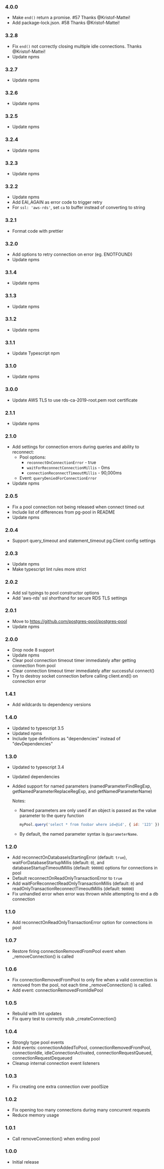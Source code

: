 ### 4.0.0
  * Make `end()` return a promise. #57 Thanks @Kristof-Mattei!
  * Add package-lock.json. #58 Thanks @Kristof-Mattei!

### 3.2.8
  * Fix `end()` not correctly closing multiple idle connections. Thanks @Kristof-Mattei!
  * Update npms

### 3.2.7
  * Update npms

### 3.2.6
  * Update npms

### 3.2.5
  * Update npms

### 3.2.4
  * Update npms

### 3.2.3
  * Update npms

### 3.2.2
  * Update npms
  * Add EAI_AGAIN as error code to trigger retry
  * For `ssl: 'aws-rds'`, set `ca` to buffer instead of converting to string

### 3.2.1
  * Format code with prettier

### 3.2.0
  * Add options to retry connection on error (eg. ENOTFOUND)
  * Update npms

### 3.1.4
  * Update npms

### 3.1.3
  * Update npms

### 3.1.2
  * Update npms

### 3.1.1
  * Update Typescript npm

### 3.1.0
  * Update npms

### 3.0.0
  * Update AWS TLS to use rds-ca-2019-root.pem root certificate

### 2.1.1
  * Update npms

### 2.1.0
  * Add settings for connection errors during queries and ability to reconnect:
    * Pool options:
        * `reconnectOnConnectionError` - true
        * `waitForReconnectConnectionMillis` - 0ms
        * `connectionReconnectTimeoutMillis` - 90,000ms
    * Event: `queryDeniedForConnectionError`
  * Update npms

### 2.0.5
  * Fix a pool connection not being released when connect timed out
  * Include list of differences from pg-pool in README
  * Update npms

### 2.0.4
  * Support query_timeout and statement_timeout pg.Client config settings

### 2.0.3
  * Update npms
  * Make typescript lint rules more strict

### 2.0.2
  * Add ssl typings to pool constructor options
  * Add 'aws-rds' ssl shorthand for secure RDS TLS settings

### 2.0.1
  * Move to https://github.com/postgres-pool/postgres-pool
  * Update npms

### 2.0.0
  * Drop node 8 support
  * Update npms
  * Clear pool connection timeout timer immediately after getting connection from pool
  * Clear connection timeout timer immediately after successful connect()
  * Try to destroy socket connection before calling client.end() on connection error

### 1.4.1
  * Add wildcards to dependency versions

### 1.4.0
  * Updated to typescript 3.5
  * Updated npms
  * Include type definitions as "dependencies" instead of "devDependencies"

### 1.3.0
  * Updated to typescript 3.4
  * Updated dependencies
  * Added support for named parameters (namedParameterFindRegExp, getNamedParameterReplaceRegExp, and getNamedParameterName)

    Notes:

      * Named parameters are only used if an object is passed as the value parameter to the query function

        ```js
        myPool.query('select * from foobar where id=@id', { id: '123' });
        ```

      * By default, the named parameter syntax is `@parameterName`.

### 1.2.0
  * Add reconnectOnDatabaseIsStartingError (default: `true`), waitForDatabaseStartupMillis (default: `0`), and databaseStartupTimeoutMillis (default: `90000`) options for connections in pool
  * Default reconnectOnReadOnlyTransactionError to `true`
  * Add waitForReconnectReadOnlyTransactionMillis (default: `0`) and readOnlyTransactionReconnectTimeoutMillis (default: `90000`)
  * Fix unhandled error when error was thrown while attempting to end a db connection

### 1.1.0
  * Add reconnectOnReadOnlyTransactionError option for connections in pool

### 1.0.7
  * Restore firing connectionRemovedFromPool event when _removeConnection() is called

### 1.0.6
  * Fix connectionRemovedFromPool to only fire when a valid connection is removed from the pool, not each time _removeConnection() is called.
  * Add event: connectionRemovedFromIdlePool

### 1.0.5
  * Rebuild with lint updates
  * Fix query test to correctly stub _createConnection()

### 1.0.4
  * Strongly type pool events
  * Add events: connectionAddedToPool, connectionRemovedFromPool, connectionIdle, idleConnectionActivated, connectionRequestQueued, connectionRequestDequeued
  * Cleanup internal connection event listeners

### 1.0.3
  * Fix creating one extra connection over poolSize

### 1.0.2
  * Fix opening too many connections during many concurrent requests
  * Reduce memory usage

### 1.0.1
  * Call removeConnection() when ending pool

### 1.0.0
  * Initial release
